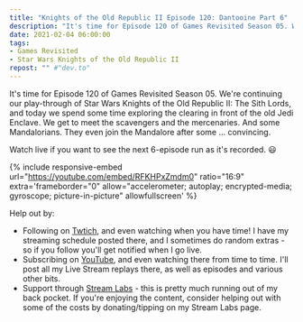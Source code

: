 ```yaml
---
title: "Knights of the Old Republic II Episode 120: Dantooine Part 6"
description: "It's time for Episode 120 of Games Revisited Season 05. We're continuing our play-through of Star Wars Knights of the Old Republic II: The Sith Lords, and today we spend some time exploring the clearing in front of the old Jedi Enclave. We get to meet the scavengers and the mercenaries. And some Mandalorians. They even join the Mandalore after some &hellip; convincing."
date: 2021-02-04 06:00:00
tags:
- Games Revisited
- Star Wars Knights of the Old Republic II
repost: "" #"dev.to"
---
```


It's time for Episode 120 of Games Revisited Season 05. We're continuing our play-through of Star Wars Knights of the Old Republic II: The Sith Lords, and today we spend some time exploring the clearing in front of the old Jedi Enclave. We get to meet the scavengers and the mercenaries. And some Mandalorians. They even join the Mandalore after some &hellip; convincing.

Watch live if you want to see the next 6-episode run as it's recorded. :smiley:
<!--more-->

{% include responsive-embed url="https://youtube.com/embed/RFKHPxZmdm0" ratio="16:9" extra='frameborder="0" allow="accelerometer; autoplay; encrypted-media; gyroscope; picture-in-picture" allowfullscreen' %}

Help out by:
 * Following on [Twtich](https://twitch.tv/AnonJr_Live), and even watching when you have time! I have my streaming schedule posted there, and I sometimes do random extras - so if you follow you'll get notified when I go live.
 * Subscribing on [YouTube](http://www.youtube.com/channel/UCXafqhKHbkSUIrq0LAuu0tw), and even watching there from time to time. I'll post all my Live Stream replays there, as well as episodes and various other bits.
 * Support through [Stream Labs](https://streamlabs.com/anonjr_live) - this is pretty much running out of my back pocket. If you're enjoying the content, consider helping out with some of the costs by donating/tipping on my Stream Labs page.